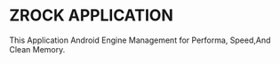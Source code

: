 # ZROCK APPLICATION
This Application Android Engine Management for Performa,
Speed,And Clean Memory.
